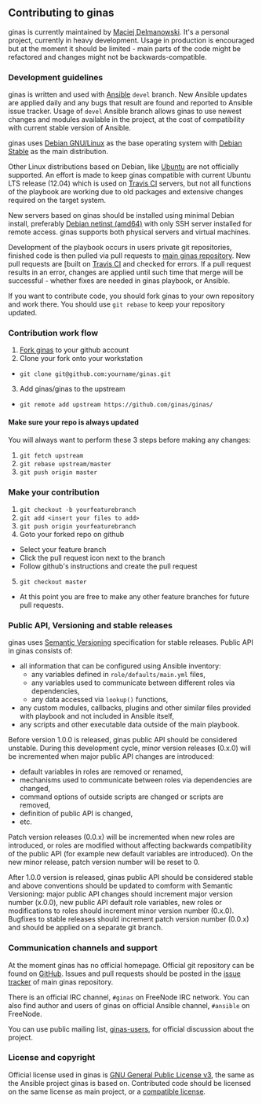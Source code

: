 ## Contributing to ginas

ginas is currently maintained by [Maciej Delmanowski](https://github.com/drybjed).
It's a personal project, currently in heavy development. Usage in production is
encouraged but at the moment it should be limited - main parts of the code might
be refactored and changes might not be backwards-compatible.

### Development guidelines

ginas is written and used with [Ansible](https://github.com/ansible/ansible/)
`devel` branch. New Ansible updates are applied daily and any bugs that result
are found and reported to Ansible issue tracker. Usage of `devel` Ansible
branch allows ginas to use newest changes and modules available in the project,
at the cost of compatibility with current stable version of Ansible.

ginas uses [Debian GNU/Linux](https://debian.org/) as the base operating system
with [Debian Stable](https://www.debian.org/releases/stable/) as the main
distribution.

Other Linux distributions based on Debian, like [Ubuntu](http://ubuntu.com/)
are not officially supported. An effort is made to keep ginas compatible with
current Ubuntu LTS release (12.04) which is used on [Travis CI](https://travis-ci.org/)
servers, but not all functions of the playbook are working due to old packages
and extensive changes required on the target system.

New servers based on ginas should be installed using minimal Debian install,
preferably [Debian netinst (amd64)](https://www.debian.org/CD/netinst/) with only SSH
server installed for remote access. ginas supports both physical servers and
virtual machines.

Development of the playbook occurs in users private git repositories, finished
code is then pulled via pull requests to [main ginas repository](https://github.com/ginas/ginas/).
New pull requests are [built on [Travis CI](https://travis-ci.org/ginas/ginas/)
and checked for errors. If a pull request results in an error, changes are applied
until such time that merge will be successful - whether fixes are needed in
ginas playbook, or Ansible.

If you want to contribute code, you should fork ginas to your own repository
and work there. You should use `git rebase` to keep your repository updated.

### Contribution work flow

1. [Fork ginas](https://github.com/ginas/ginas/fork) to your github account
2. Clone your fork onto your workstation
  - `git clone git@github.com:yourname/ginas.git`
3. Add ginas/ginas to the upstream
  - `git remote add upstream https://github.com/ginas/ginas/`

#### Make sure your repo is always updated

You will always want to perform these 3 steps before making any changes:

1. `git fetch upstream`
2. `git rebase upstream/master`
3. `git push origin master`

### Make your contribution

1. `git checkout -b yourfeaturebranch`
2. `git add <insert your files to add>`
3. `git push origin yourfeaturebranch`
4. Goto your forked repo on github
  - Select your feature branch
  - Click the pull request icon next to the branch
  - Follow github's instructions and create the pull request
5. `git checkout master`
  - At this point you are free to make any other feature branches for future pull requests.

### Public API, Versioning and stable releases

ginas uses [Semantic Versioning](http://semver.org/) specification for stable
releases. Public API in ginas consists of:
- all information that can be configured using Ansible inventory:
  * any variables defined in `role/defaults/main.yml` files,
  * any variables used to communicate between different roles via dependencies,
  * any data accessed via `lookup()` functions,
- any custom modules, callbacks, plugins and other similar files provided with
  playbook and not included in Ansible itself,
- any scripts and other executable data outside of the main playbook.

Before version 1.0.0 is released, ginas public API should be considered
unstable. During this development cycle, minor version releases (0.x.0) will be
incremented when major public API changes are introduced:
- default variables in roles are removed or renamed,
- mechanisms used to communicate between roles via dependencies are changed,
- command options of outside scripts are changed or scripts are removed,
- definition of public API is changed,
- etc.

Patch version releases (0.0.x) will be incremented when new roles are
introduced, or roles are modified without affecting backwards compatibility of
the public API (for example new default variables are introduced). On the new
minor release, patch version number will be reset to 0.

After 1.0.0 version is released, ginas public API should be considered stable
and above conventions should be updated to comform with Semantic Versioning:
major public API changes should increment major version number (x.0.0), new
public API default role variables, new roles or modifications to roles
should increment minor version number (0.x.0). Bugfixes to stable releases
should increment patch version number (0.0.x) and should be applied on
a separate git branch.

### Communication channels and support

At the moment ginas has no official homepage. Official git repository can be
found on [GitHub](https://github.com/ginas/ginas/).  Issues and pull requests
should be posted in the [issue tracker](https://github.com/ginas/ginas/issues?state=open)
of main ginas repository.

There is an official IRC channel, `#ginas` on FreeNode IRC network. You can
also find author and users of ginas on official Ansible channel, `#ansible` on
FreeNode.

You can use public mailing list,
[ginas-users](https://groups.google.com/forum/#!forum/ginas-users), for
official discussion about the project.

### License and copyright

Official license used in ginas is [GNU General Public License v3](https://www.gnu.org/copyleft/gpl.html),
the same as the Ansible project ginas is based on. Contributed code should be
licensed on the same license as main project, or a
[compatible license](https://stackoverflow.com/questions/1978511/is-there-a-chart-of-which-oss-license-is-compatible-with-which).

